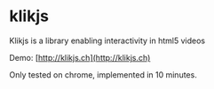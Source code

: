 # klikjs

Klikjs is a library enabling interactivity in html5 videos

Demo: [http://klikjs.ch](http://klikjs.ch)

Only tested on chrome, implemented in 10 minutes. 
